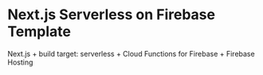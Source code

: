 # Next.js Serverless on Firebase Template

Next.js + build target: serverless + Cloud Functions for Firebase + Firebase Hosting
